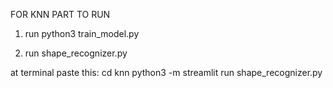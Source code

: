 
FOR KNN PART TO RUN
1. run python3 train_model.py 

3. run shape_recognizer.py

at terminal paste this:
cd knn
python3 -m streamlit run shape_recognizer.py